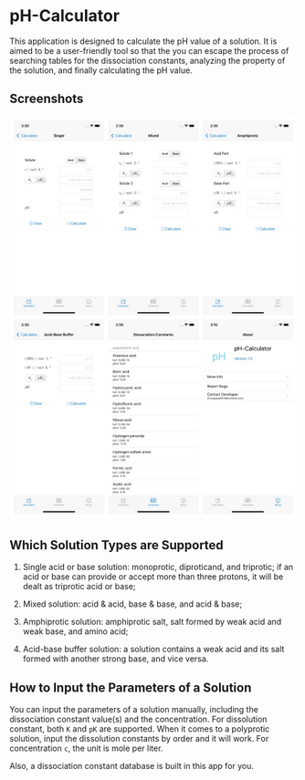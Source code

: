 # pH-Calculator

This application is designed to calculate the pH value of a solution. It is aimed to be a user-friendly tool so that the
you can escape the process of searching tables for the dissociation constants, analyzing the property of the solution,
and finally calculating the pH value.

## Screenshots

![image](https://github.com/mizu-bai/pH-Calculator/raw/master/README.assets/screenshot.jpg)

## Which Solution Types are Supported

1. Single acid or base solution: monoprotic, diproticand, and triprotic; if an acid or base can provide or accept more
   than three protons, it will be dealt as triprotic acid or base;

2. Mixed solution: acid & acid, base & base, and acid & base;

3. Amphiprotic solution: amphiprotic salt, salt formed by weak acid and weak base, and amino acid;

4. Acid-base buffer solution: a solution contains a weak acid and its salt formed with another strong base, and vice
   versa.

## How to Input the Parameters of a Solution

You can input the parameters of a solution manually, including the dissociation constant value(s) and the concentration.
For dissolution constant, both `K` and `pK` are supported. When it comes to a polyprotic solution, input the dissolution
constants by order and it will work. For concentration `c`, the unit is mole per liter.

Also, a dissociation constant database is built in this app for you.
